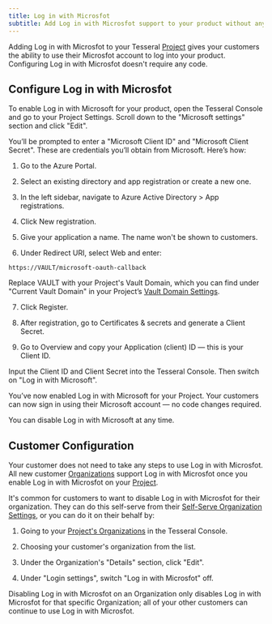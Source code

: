 ```yaml
---
title: Log in with Microsfot
subtitle: Add Log in with Microsfot support to your product without any code
---
```


Adding Log in with Microsfot to your Tesseral [Project](/docs/concepts/projects)
gives your customers the ability to use their Microsfot account to log into your
product. Configuring Log in with Microsfot doesn't require any code.

## Configure Log in with Microsfot

To enable Log in with Microsoft for your product, open the Tesseral Console and go to
your Project Settings. Scroll down to the "Microsoft settings" section and click "Edit".

You’ll be prompted to enter a "Microsoft Client ID" and "Microsoft Client Secret". These
are credentials you’ll obtain from Microsoft. Here’s how:

1. Go to the Azure Portal.

2. Select an existing directory and app registration or create a new one.

3. In the left sidebar, navigate to Azure Active Directory > App registrations.

4. Click New registration.

5. Give your application a name. The name won't be shown to customers.

6. Under Redirect URI, select Web and enter:

```text
https://VAULT/microsoft-oauth-callback
```

Replace VAULT with your Project's Vault Domain, which you can find under "Current Vault
Domain" in your Project’s [Vault Domain
Settings](https://console.tesseral.com/project-settings/vault-domain-settings).

7. Click Register.

8. After registration, go to Certificates & secrets and generate a Client Secret.

9. Go to Overview and copy your Application (client) ID — this is your Client ID.

Input the Client ID and Client Secret into the Tesseral Console. Then switch on "Log
in with Microsoft".

You’ve now enabled Log in with Microsoft for your Project. Your customers can now sign
in using their Microsoft account — no code changes required.

You can disable Log in with Microsoft at any time.

## Customer Configuration

Your customer does not need to take any steps to use Log in with Microsfot. All new
customer [Organizations](/docs/concepts/organizations) support Log in with
Microsfot once you enable Log in with Microsfot on your
[Project](/docs/concepts/projects).

It's common for customers to want to disable Log in with Microsfot for their
organization. They can do this self-serve from their [Self-Serve Organization
Settings](/docs/features/self-serve-organization-settings), or you can do it on
their behalf by:

1. Going to your [Project's
   Organizations](https://console.tesseral.com/organizations) in the Tesseral
   Console.

2. Choosing your customer's organization from the list.

3. Under the Organization's "Details" section, click "Edit".

4. Under "Login settings", switch "Log in with Microsfot" off.

Disabling Log in with Microsfot on an Organization only disables Log in with Microsfot
for that specific Organization; all of your other customers can continue to use
Log in with Microsfot.
